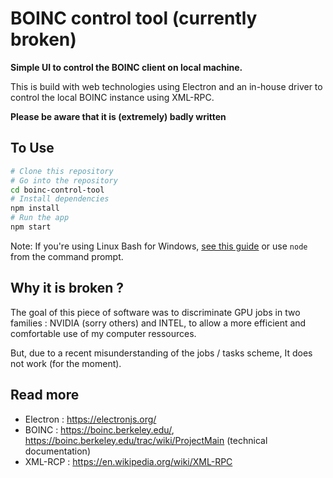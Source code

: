 # BOINC control tool (currently broken)

**Simple UI to control the BOINC client on local machine.**

This is build with web technologies using Electron and an in-house driver to control the local BOINC instance using XML-RPC.

**Please be aware that it is (extremely) badly written**

## To Use

```bash
# Clone this repository
# Go into the repository
cd boinc-control-tool
# Install dependencies
npm install
# Run the app
npm start
```

Note: If you're using Linux Bash for Windows, [see this guide](https://www.howtogeek.com/261575/how-to-run-graphical-linux-desktop-applications-from-windows-10s-bash-shell/) or use `node` from the command prompt.

## Why it is broken ?
The goal of this piece of software was to discriminate GPU jobs in two families : NVIDIA (sorry others) and INTEL, to allow a more efficient and comfortable use of my computer ressources. 

But, due to a recent misunderstanding of the jobs / tasks scheme, It does not work (for the moment).

## Read more
- Electron : https://electronjs.org/
- BOINC : https://boinc.berkeley.edu/, https://boinc.berkeley.edu/trac/wiki/ProjectMain (technical documentation)
- XML-RCP : https://en.wikipedia.org/wiki/XML-RPC
